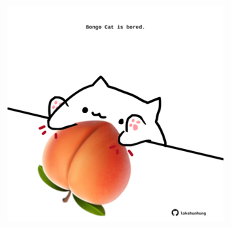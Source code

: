 <!-- built at 10/11/2023, 05:00:34 UTC -->
<p align="center">
  <img width="500" height="500" src="./ReadmeImage.svg">
</p>
